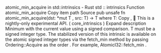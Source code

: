atomic_min_acquire in std::intrinsics - Rust
std
::
intrinsics
Function
atomic_min_acquire
Copy item path
Source
pub unsafe fn atomic_min_acquire<T>(dst:
*mut T
, src: T) -> T
where
    T:
Copy
,
🔬
This is a nightly-only experimental API. (
core_intrinsics
)
Expand description
Minimum with the current value using a signed comparison.
T
must be a signed integer type.
The stabilized version of this intrinsic is available on the
atomic
signed integer types via the
fetch_min
method by passing
Ordering::Acquire
as the
order
. For example,
AtomicI32::fetch_min
.